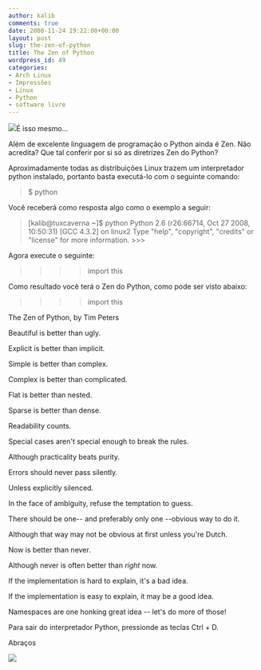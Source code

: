 ```yaml
---
author: kalib
comments: true
date: 2008-11-24 19:22:00+00:00
layout: post
slug: the-zen-of-python
title: The Zen of Python
wordpress_id: 49
categories:
- Arch Linux
- Impressões
- Linux
- Python
- software livre
---
```


[![](http://marcelocavalcante.net/portal/wp-content/uploads/2009/02/meditacao.jpg)](http://marcelocavalcante.net/portal/wp-content/uploads/2009/02/meditacao.jpg)É isso mesmo...




Além de excelente linguagem de programação o Python ainda é Zen. Não acredita? Que tal conferir por si só as diretrizes Zen do Python?




Aproximadamente todas as distribuições Linux trazem um interpretador python instalado, portanto basta executá-lo com o seguinte comando:




> $ python
> 
> 





Você receberá como resposta algo como o exemplo a seguir:




> [kalib@tuxcaverna ~]$ python Python 2.6 (r26:66714, Oct 27 2008, 10:50:31) [GCC 4.3.2] on linux2 Type "help", "copyright", "credits" or "license" for more information. >>>
> 
> 





Agora execute o seguinte:




> >>> import this
> 
> 





Como resultado você terá o Zen do Python, como pode ser visto abaixo:




> >>> import this   

The Zen of Python, by Tim Peters  

Beautiful is better than ugly.  

Explicit is better than implicit.  

Simple is better than complex.  

Complex is better than complicated.  

Flat is better than nested.  

Sparse is better than dense.  

Readability counts.  

Special cases aren't special enough to break the rules.  

Although practicality beats purity.  

Errors should never pass silently.  

Unless explicitly silenced.  

In the face of ambiguity, refuse the temptation to guess.  

There should be one-- and preferably only one --obvious way to do it.  

Although that way may not be obvious at first unless you're Dutch.  

Now is better than never.  

Although never is often better than *right* now.  

If the implementation is hard to explain, it's a bad idea.  

If the implementation is easy to explain, it may be a good idea.  

Namespaces are one honking great idea -- let's do more of those!
> 
> 





Para sair do interpretador Python, pressionde as teclas Ctrl + D.




Abraços




![](http://img376.imageshack.us/img376/8000/userbar635980sd7.gif)




